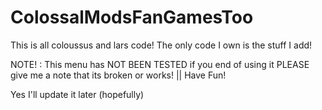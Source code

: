 # ColossalModsFanGamesToo

This is all coloussus and lars code! The only code I own is the stuff I add!

NOTE! : This menu has NOT BEEN TESTED if you end of using it PLEASE give me a note that its broken or works! || Have Fun!

Yes I'll update it later (hopefully)
